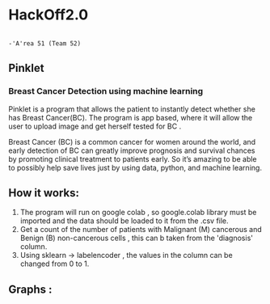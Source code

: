 # HackOff2.0

                                                                                                    -'A'rea 51 (Team 52)

## Pinklet
### Breast Cancer Detection using machine learning

Pinklet is a program that allows the patient to instantly detect whether she has Breast Cancer(BC). The program is app based, where it will allow the user to upload image and get herself tested for BC . 

Breast Cancer (BC) is a common cancer for women around the world, and early detection of BC can greatly improve prognosis and survival chances by promoting clinical treatment to patients early. So it’s amazing to be able to possibly help save lives just by using data, python, and machine learning.

## How it works:
1. The program will run on google colab , so google.colab library must be imported and the data should be loaded to it from the .csv file.
1. Get a count of the number of patients with Malignant (M) cancerous and Benign (B) non-cancerous cells , this can b taken from the 'diagnosis' column. 
1. Using sklearn -> labelencoder , the values in the column can be changed from 0 to 1.


## Graphs :

